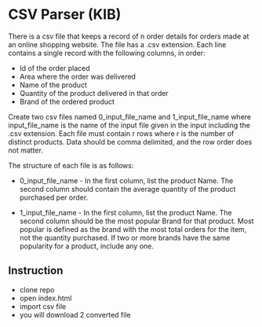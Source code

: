 # CSV Parser (KIB)

There is a csv file that keeps a record of n order details for orders made at an online 
shopping website. The file has a .csv extension.
Each line contains a single record with the following columns, in order:
* Id of the order placed 
* Area where the order was delivered
* Name of the product
* Quantity of the product delivered in that order
* Brand of the ordered product

Create two csv files named 0_input_file_name and 1_input_file_name where input_file_name
is the name of the input file given in the input including the .csv extension. Each file must 
contain r rows where r is the number of distinct products. Data should be comma delimited, 
and the row order does not matter.

The structure of each file is as follows:
* 0_input_file_name - In the first column, list the product Name. The second column  should contain the average quantity of the product purchased per order.

* 1_input_file_name - In the first column, list the product Name. The second column  should be the most popular Brand for that product. Most popular is defined as the brand  with the most total orders for the item, not the quantity purchased. If two or more brands have the same popularity for a product, include any one.

## Instruction
* clone repo
* open index.html
* import csv file
*  you will download 2 converted file 
